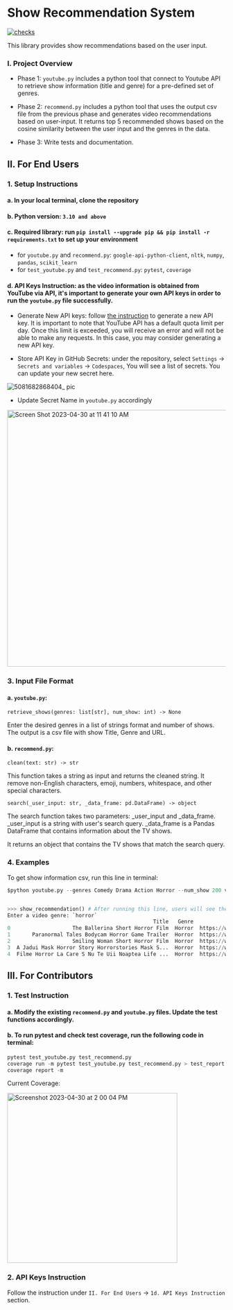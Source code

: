 # Show Recommendation System

[![checks](https://github.com/biostat821-2023/Show_Recommendation_System/actions/workflows/checks.yml/badge.svg)](https://github.com/biostat821-2023/Show_Recommendation_System/actions/workflows/checks.yml)

This library provides show recommendations based on the user input. 

### I. Project Overview
* Phase 1: `youtube.py` includes a python tool that connect to Youtube API to retrieve show information (title and genre) for a pre-defined set of genres. 

* Phase 2: `recommend.py` includes a python tool that uses the output csv file from the previous phase and generates video recommendations based on user-input. It returns top 5 recommended shows based on the cosine similarity between the user input and the genres in the data.

* Phase 3: Write tests and documentation.

## II. For End Users
### 1. Setup Instructions
#### a. In your local terminal, clone the repository
#### b. Python version: `3.10 and above`
#### c. Required library: run `pip install --upgrade pip && pip install -r requirements.txt` to set up your environment
   * for `youtube.py` and `recommend.py`: `google-api-python-client`,  `nltk`, `numpy`, `pandas`, `scikit_learn` 
   * for `test_youtube.py` and `test_recommend.py`: `pytest`, `coverage`

#### d. API Keys Instruction: as the video information is obtained from YouTube via API, it's important to generate your own API keys in order to run the `youtube.py` file successfully.
* Generate New API keys: follow [the instruction](https://developers.google.com/youtube/v3/getting-started) to generate a new API key. It is important to note that YouTube API has a default quota limit per day. Once this limit is exceeded, you will receive an error and will not be able to make any requests. In this case, you may consider generating a new API key.

* Store API Key in GitHub Secrets: under the repository, select `Settings` -> `Secrets and variables` -> `Codespaces`, You will see a list of secrets. You can update your new secret here. 

![5081682868404_ pic](https://user-images.githubusercontent.com/89174034/235361548-5a027165-7411-43e1-9f96-d765f899547c.jpg)

* Update Secret Name in `youtube.py` accordingly

<img width="592" alt="Screen Shot 2023-04-30 at 11 41 10 AM" src="https://user-images.githubusercontent.com/89174034/235362357-dc2c3286-abef-4f0c-b855-3b8bd762ad6f.png">

### 3. Input File Format
#### a. `youtube.py`:

`retrieve_shows(genres: list[str], num_show: int) -> None`

Enter the desired genres in a list of strings format and number of shows. The output is a csv file with show Title, Genre and URL. 

#### b. `recommend.py`:

`clean(text: str) -> str`

This function takes a string as input and returns the cleaned string. It remove non-English characters, emoji, numbers, whitespace, and other special characters. 

`search(_user_input: str, _data_frame: pd.DataFrame) -> object`

The search function takes two parameters: _user_input and _data_frame. _user_input is a string with user's search query. _data_frame is a Pandas DataFrame that contains information about the TV shows.

It returns an object that contains the TV shows that match the search query.

### 4. Examples

To get show information csv, run this line in terminal:

```python
$python youtube.py --genres Comedy Drama Action Horror --num_show 200 video_info.csv
```

```python

>>> show_recommendation() # After running this line, users will see the following prompt where they are instructed to enter video information after the colon. 
Enter a video genre: `horror`
                                               Title   Genre                                          URL
0                    The Ballerina Short Horror Film  Horror  https://www.youtube.com/watch?v=sTtmpFIaFqc
1       Paranormal Tales Bodycam Horror Game Trailer  Horror  https://www.youtube.com/watch?v=m-Pimp8vuXE
2                    Smiling Woman Short Horror Film  Horror  https://www.youtube.com/watch?v=mBYGUn6Q7tQ
3  A Jadui Mask Horror Story Horrorstories Mask S...  Horror  https://www.youtube.com/watch?v=ObiUJjzL6hM
4  Filme Horror La Care S Nu Te Uii Noaptea Life ...  Horror  https://www.youtube.com/watch?v=PAXnTLvXOTU

```

## III. For Contributors
### 1. Test Instruction
#### a. Modify the existing `recommend.py` and `youtube.py` files. Update the test functions accordingly. 
#### b. To run pytest and check test coverage, run the following code in terminal: 

```python
pytest test_youtube.py test_recommend.py
coverage run -m pytest test_youtube.py test_recommend.py > test_report.txt
coverage report -m
```

Current Coverage: 

<img width="392" alt="Screenshot 2023-04-30 at 2 00 04 PM" src="https://user-images.githubusercontent.com/105904149/235368967-a1fedc5e-085b-4f07-a67a-3ea03ebcd092.png">

### 2. API Keys Instruction
Follow the instruction under `II. For End Users` -> `1d. API Keys Instruction` section. 
